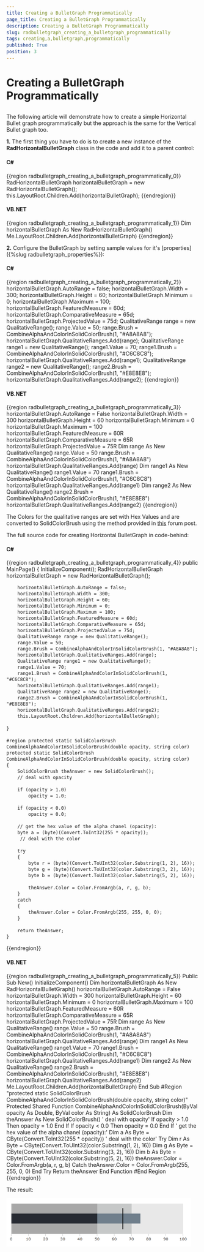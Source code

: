 ```yaml
---
title: Creating a BulletGraph Programmatically
page_title: Creating a BulletGraph Programmatically
description: Creating a BulletGraph Programmatically
slug: radbulletgraph_creating_a_bulletgraph_programmatically
tags: creating,a,bulletgraph,programmatically
published: True
position: 3
---
```


# Creating a BulletGraph Programmatically



## 

The following article will demonstrate how to create a simple Horizontal Bullet graph programmatically but the approach is the same for the Vertical Bullet graph too.

__1.__ The first thing you have to do is to create a new instance of the __RadHorizontalBulletGraph__ class in the code and add it to a parent control:

#### __C#__

{{region radbulletgraph_creating_a_bulletgraph_programmatically_0}}
	RadHorizontalBulletGraph horizontalBulletGraph = new RadHorizontalBulletGraph();
	this.LayoutRoot.Children.Add(horizontalBulletGraph);
	{{endregion}}



#### __VB.NET__

{{region radbulletgraph_creating_a_bulletgraph_programmatically_1}}
	Dim horizontalBulletGraph As New RadHorizontalBulletGraph()
	Me.LayoutRoot.Children.Add(horizontalBulletGraph)
	{{endregion}}



__2.__ Configure the BulletGraph by setting sample values for it's [properties]({%slug radbulletgraph_properties%}):

#### __C#__

{{region radbulletgraph_creating_a_bulletgraph_programmatically_2}}
	horizontalBulletGraph.AutoRange = false;
	horizontalBulletGraph.Width = 300;
	horizontalBulletGraph.Height = 60;
	horizontalBulletGraph.Minimum = 0;
	horizontalBulletGraph.Maximum = 100;
	horizontalBulletGraph.FeaturedMeasure = 60d;
	horizontalBulletGraph.ComparativeMeasure = 65d;
	horizontalBulletGraph.ProjectedValue = 75d;
	QualitativeRange range = new QualitativeRange();
	range.Value = 50;
	range.Brush = CombineAlphaAndColorInSolidColorBrush(1, "#A8A8A8");
	horizontalBulletGraph.QualitativeRanges.Add(range);
	QualitativeRange range1 = new QualitativeRange();
	range1.Value = 70;
	range1.Brush = CombineAlphaAndColorInSolidColorBrush(1, "#C6C8C8");
	horizontalBulletGraph.QualitativeRanges.Add(range1);
	QualitativeRange range2 = new QualitativeRange();
	range2.Brush = CombineAlphaAndColorInSolidColorBrush(1, "#E8E8E8");
	horizontalBulletGraph.QualitativeRanges.Add(range2);
{{endregion}}



#### __VB.NET__

{{region radbulletgraph_creating_a_bulletgraph_programmatically_3}}
	horizontalBulletGraph.AutoRange = False
	horizontalBulletGraph.Width = 300
	horizontalBulletGraph.Height = 60
	horizontalBulletGraph.Minimum = 0
	horizontalBulletGraph.Maximum = 100
	horizontalBulletGraph.FeaturedMeasure = 60R
	horizontalBulletGraph.ComparativeMeasure = 65R
	horizontalBulletGraph.ProjectedValue = 75R
	Dim range As New QualitativeRange()
	range.Value = 50
	range.Brush = CombineAlphaAndColorInSolidColorBrush(1, "#A8A8A8")
	horizontalBulletGraph.QualitativeRanges.Add(range)
	Dim range1 As New QualitativeRange()
	range1.Value = 70
	range1.Brush = CombineAlphaAndColorInSolidColorBrush(1, "#C6C8C8")
	horizontalBulletGraph.QualitativeRanges.Add(range1)
	Dim range2 As New QualitativeRange()
	range2.Brush = CombineAlphaAndColorInSolidColorBrush(1, "#E8E8E8")
	horizontalBulletGraph.QualitativeRanges.Add(range2)
{{endregion}}



The Colors for the qualitative ranges are set with Hex Values and are converted to SolidColorBrush using the method provided in [this](http://forums.silverlight.net/forums/p/24190/488858.aspx) forum post.



The full source code for creating Horizontal BulletGraph in code-behind:

#### __C#__

{{region radbulletgraph_creating_a_bulletgraph_programmatically_4}}
	public MainPage()
	{
		InitializeComponent();
		RadHorizontalBulletGraph horizontalBulletGraph = new RadHorizontalBulletGraph();

		horizontalBulletGraph.AutoRange = false;
		horizontalBulletGraph.Width = 300;
		horizontalBulletGraph.Height = 60;
		horizontalBulletGraph.Minimum = 0;
		horizontalBulletGraph.Maximum = 100;
		horizontalBulletGraph.FeaturedMeasure = 60d;
		horizontalBulletGraph.ComparativeMeasure = 65d;
		horizontalBulletGraph.ProjectedValue = 75d;
		QualitativeRange range = new QualitativeRange();
		range.Value = 50;
		range.Brush = CombineAlphaAndColorInSolidColorBrush(1, "#A8A8A8");
		horizontalBulletGraph.QualitativeRanges.Add(range);
		QualitativeRange range1 = new QualitativeRange();
		range1.Value = 70;
		range1.Brush = CombineAlphaAndColorInSolidColorBrush(1, "#C6C8C8");
		horizontalBulletGraph.QualitativeRanges.Add(range1);
		QualitativeRange range2 = new QualitativeRange();
		range2.Brush = CombineAlphaAndColorInSolidColorBrush(1, "#E8E8E8");
		horizontalBulletGraph.QualitativeRanges.Add(range2);
		this.LayoutRoot.Children.Add(horizontalBulletGraph);

	}

	#region protected static SolidColorBrush CombineAlphaAndColorInSolidColorBrush(double opacity, string color)
	protected static SolidColorBrush CombineAlphaAndColorInSolidColorBrush(double opacity, string color)
	{
		SolidColorBrush theAnswer = new SolidColorBrush();
		// deal with opacity

		if (opacity > 1.0)
			opacity = 1.0;

		if (opacity < 0.0)
			opacity = 0.0;

		// get the hex value of the alpha chanel (opacity):
		byte a = (byte)(Convert.ToInt32(255 * opacity));
		 // deal with the color

		try
		{
			byte r = (byte)(Convert.ToUInt32(color.Substring(1, 2), 16));
			byte g = (byte)(Convert.ToUInt32(color.Substring(3, 2), 16));
			byte b = (byte)(Convert.ToUInt32(color.Substring(5, 2), 16));

			theAnswer.Color = Color.FromArgb(a, r, g, b);
		}
		catch
		{
			theAnswer.Color = Color.FromArgb(255, 255, 0, 0);
		}

		return theAnswer;
	}
{{endregion}}



#### __VB.NET__

{{region radbulletgraph_creating_a_bulletgraph_programmatically_5}}
	Public Sub New()
	InitializeComponent()
	Dim horizontalBulletGraph As New RadHorizontalBulletGraph()
	horizontalBulletGraph.AutoRange = False
	horizontalBulletGraph.Width = 300
	horizontalBulletGraph.Height = 60
	horizontalBulletGraph.Minimum = 0
	horizontalBulletGraph.Maximum = 100
	horizontalBulletGraph.FeaturedMeasure = 60R
	horizontalBulletGraph.ComparativeMeasure = 65R
	horizontalBulletGraph.ProjectedValue = 75R
	Dim range As New QualitativeRange()
	range.Value = 50
	range.Brush = CombineAlphaAndColorInSolidColorBrush(1, "#A8A8A8")
	horizontalBulletGraph.QualitativeRanges.Add(range)
	Dim range1 As New QualitativeRange()
	range1.Value = 70
	range1.Brush = CombineAlphaAndColorInSolidColorBrush(1, "#C6C8C8")
	horizontalBulletGraph.QualitativeRanges.Add(range1)
	Dim range2 As New QualitativeRange()
	range2.Brush = CombineAlphaAndColorInSolidColorBrush(1, "#E8E8E8")
	horizontalBulletGraph.QualitativeRanges.Add(range2)
	Me.LayoutRoot.Children.Add(horizontalBulletGraph)
	End Sub
	#Region "protected static SolidColorBrush CombineAlphaAndColorInSolidColorBrush(double opacity, string color)"
	Protected Shared Function CombineAlphaAndColorInSolidColorBrush(ByVal opacity As Double, ByVal color As String) As SolidColorBrush
	Dim theAnswer As New SolidColorBrush()
	' deal with opacity'
	If opacity > 1.0 Then
	opacity = 1.0
	End If
	If opacity < 0.0 Then
	opacity = 0.0
	End If
	' get the hex value of the alpha chanel (opacity):'
	Dim a As Byte = CByte(Convert.ToInt32(255 * opacity))
	' deal with the color'
	Try
	Dim r As Byte = CByte(Convert.ToUInt32(color.Substring(1, 2), 16))
	Dim g As Byte = CByte(Convert.ToUInt32(color.Substring(3, 2), 16))
	Dim b As Byte = CByte(Convert.ToUInt32(color.Substring(5, 2), 16))
	theAnswer.Color = Color.FromArgb(a, r, g, b)
	Catch
	theAnswer.Color = Color.FromArgb(255, 255, 0, 0)
	End Try
	Return theAnswer
	End Function
	#End Region
{{endregion}}



The result: 

![](images/radbulletgraph_databinding.PNG)